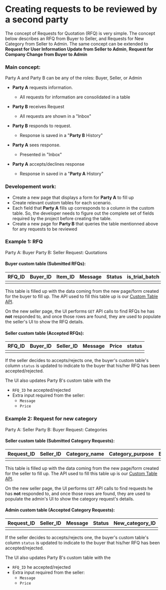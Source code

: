 Creating requests to be reviewed by a second party
===
The concept of Requests for Quotation (RFQ) is very simple. The concept below describes an RFQ from Buyer to Seller, and Requests for New Category from Seller to Admin. The same concept can be extended to **Request for User Information Update from Seller to Admin**, **Request for Company Change from Buyer to Admin**

### Main concept:
Party A and Party B can be any of the roles: Buyer, Seller, or Admin

* **Party A** requests information.
  * All requests for information are consolidated in a table

* **Party B** receives Request
  * All requests are shown in a "Inbox"

* **Party B** responds to request.
  * Response is saved in a "**Party B** History"

* **Party A** sees response.
  * Presented in "Inbox"

* **Party A** accepts/declines response
  * Response in saved in a "**Party A** History"

### Developement work:
* Create a new page that displays a form for **Party A** to fill up
* Create relevant custom tables for each scenario. 
* Each field that **Party A** fills up corresponds to a column in the custom table. So, the developer needs to figure out the complete set of fields required by the project before creating the table.
* Create a new page for **Party B** that queries the table mentionned above for any requests to be reviewed

### Example 1: RFQ
Party A: Buyer
Party B: Seller
Request: Quotations

#### Buyer custom table (Submitted RFQs):
|RFQ_ID|Buyer_ID|Item_ID|Message|Status|is_trial_batch|status|
|---|---|---|---|---|---|---|
|||||||||

This table is filled up with the data coming from the new page/form created for the buyer to fill up. The API used to fill this table up is our [Custom Table API]().

On the new seller page, the UI performs `GET` API calls to find RFQs he has **not** responded to, and once those rows are found, they are used to populate the seller's UI to show the RFQ details.

#### Seller custom table (Accepted RFQs):
|RFQ_ID|Buyer_ID|Seller_ID|Message|Price|status|
|---|---|---|---|---|---|
|||||||

If the seller decides to accepts/rejects one, the buyer's custom table's column `status` is updated to indicate to the buyer that his/her RFQ has been accepted/rejected.

The UI also updates Party B's custom table with the 
* `RFQ_ID` he accepted/rejected
* Extra input required from the seller:
  * `Message`
  * `Price`

### Example 2: Request for new category
Party A: Seller
Party B: Buyer
Request: Categories

#### Seller custom table (Submitted Category Requests):
|Request_ID|Seller_ID|Category_name|Category_purpose|Buyer_visible|Seller_Vsible|Company_visible|Specific_user_visible|
|---|---|---|---|---|---|---|---|
|||||||||

This table is filled up with the data coming from the new page/form created for the seller to fill up. The API used to fill this table up is our [Custom Table API]().

On the new seller page, the UI performs `GET` API calls to find requests he has **not** responded to, and once those rows are found, they are used to populate the admin's UI to show the category request's details.

#### Admin custom table (Accepted Category Requests):
|Request_ID|Seller_ID|Message|Status|New_category_ID|
|---|---|---|---|---|
|||||||

If the seller decides to accepts/rejects one, the buyer's custom table's column `status` is updated to indicate to the buyer that his/her RFQ has been accepted/rejected.

The UI also updates Party B's custom table with the 
* `RFQ_ID` he accepted/rejected
* Extra input required from the seller:
  * `Message`
  * `Price`
